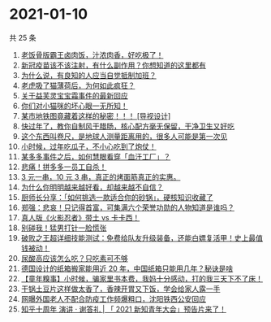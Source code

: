 # 2021-01-10

共 25 条

<!-- BEGIN ZHIHUVIDEO -->
<!-- 最后更新时间 Sun Jan 10 2021 15:27:28 GMT+0800 (CST) -->
1. [老饭骨版霸王卤肉饭，汁浓肉香，好吃极了！](https://www.zhihu.com/zvideo/1331312761599975424)
1. [新冠疫苗该不该注射，有什么副作用？你想知道的这里都有](https://www.zhihu.com/zvideo/1331357944684785664)
1. [为什么说，有良知的人应当自觉抵制加班？](https://www.zhihu.com/zvideo/1331566994840129536)
1. [老虎吸了猫薄荷后，为何如此疯狂？](https://www.zhihu.com/zvideo/1329485741899423744)
1. [关于益芙灵宝宝霜事件的最新回应](https://www.zhihu.com/zvideo/1331599766266851328)
1. [你们对小猫咪的坏心眼一无所知！](https://www.zhihu.com/zvideo/1330192220923047936)
1. [某市地铁图竟藏着这样的秘密！！！ [导视设计]](https://www.zhihu.com/zvideo/1331320764272869376)
1. [快过年了，教你自制风干腊肠，核心配方毫无保留，干净卫生又好吃](https://www.zhihu.com/zvideo/1331577418650812416)
1. [这个东西叫卷尺，是地球人测量距离用的，很多人可能是第一次见](https://www.zhihu.com/zvideo/1331303460151840768)
1. [小时候，过年吃瓜子，不小心吃到了炮仗！](https://www.zhihu.com/zvideo/1330254486372298752)
1. [某多多事件之后，如何慧眼看穿「血汗工厂」？](https://www.zhihu.com/zvideo/1330918038586679296)
1. [悲痛！拼多多一员工自杀！](https://www.zhihu.com/zvideo/1331321003305906176)
1. [3 元一串，10 元 3 串，真正的烤面筋真正的实惠。](https://www.zhihu.com/zvideo/1331188591913914368)
1. [为什么你明明越来越好看，却越来越不自信？](https://www.zhihu.com/zvideo/1331581199299424256)
1. [厨师长分享：「如何挑选一款适合你的砂锅」，硬核知识收藏了](https://www.zhihu.com/zvideo/1331235783374843904)
1. [郑强：悲哀！只记得首富，可集满六个荣誉功勋的人物知道是谁吗？](https://www.zhihu.com/zvideo/1330172681014956032)
1. [真人版《火影忍者》带土 vs 卡卡西！](https://www.zhihu.com/zvideo/1331271534782844928)
1. [别碰我！猛男打针一脸慌张](https://www.zhihu.com/zvideo/1330166981556207616)
1. [破败之王超详细技能测试：免费给队友升级装备，还能白嫖复活甲！史上最值钱被动！](https://www.zhihu.com/zvideo/1331357113097330688)
1. [尿酸高应该怎么吃？只吃素可不够](https://www.zhihu.com/zvideo/1331313138198249472)
1. [德国设计的纸箱搬家能用近 20 年，中国纸箱只能用几年？秘诀是啥](https://www.zhihu.com/zvideo/1330955992172167168)
1. [【童年糗事】小时候，骗家里书本费，我妈十分感动，打的我三天下不了床！](https://www.zhihu.com/zvideo/1330210493534138368)
1. [干锅土豆片这样做太香了，香辣开胃又下饭，学会给家人露一手](https://www.zhihu.com/zvideo/1331220173668216832)
1. [网曝外国老人不配合防疫工作频爆粗口，沈阳铁西公安回应](https://www.zhihu.com/zvideo/1330179089073381376)
1. [知乎十周年 演讲 · 谢答礼 | 「 2021 新知青年大会」预告片来了！](https://www.zhihu.com/zvideo/1330167347064233984)
<!-- END ZHIHUVIDEO -->
